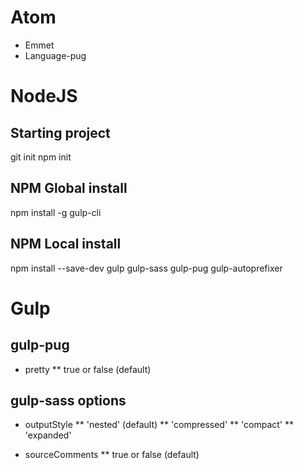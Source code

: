 # Atom

* Emmet
* Language-pug

# NodeJS

## Starting project

git init
npm init

## NPM Global install

npm install -g gulp-cli

## NPM Local install

npm install --save-dev gulp gulp-sass gulp-pug gulp-autoprefixer

# Gulp

## gulp-pug

* pretty
** true or false (default)

## gulp-sass options

* outputStyle
** 'nested' (default)
** 'compressed'
** 'compact'
** 'expanded'

* sourceComments
** true or false (default)

